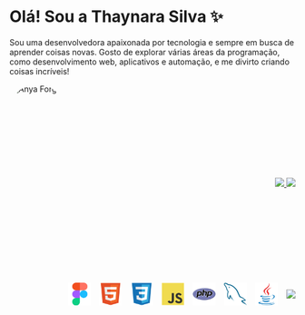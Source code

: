 # Olá! Sou a Thaynara Silva ✨
Sou uma desenvolvedora apaixonada por tecnologia e sempre em busca de aprender coisas novas. Gosto de explorar várias áreas da programação, como desenvolvimento web, aplicativos e automação, e me divirto criando coisas incríveis!

<div style="display: flex; justify-content: space-between; align-items: center; width: 100%; flex-wrap: wrap;">
  <div style="display: flex; gap: 20px; align-items: center;">
    <img alt="Anya Forger" height="350" style="border-radius:50px;" src="https://media1.tenor.com/m/mLzjUIekmM8AAAAd/anime-spy-x-family.gif">
  </div>

##
  <div style="display: flex; flex-direction: column; align-items: center;">
    <a href="https://github.com/ThaynaraaSilva">
      <img height="180em" src="https://github-readme-stats.vercel.app/api?username=ThaynaraaSilva&show_icons=true&theme=tokyonight&include_all_commits=true&count_private=true"/>
      <img height="180em" src="https://github-readme-stats.vercel.app/api/top-langs/?username=ThaynaraaSilva&layout=compact&langs_count=7&theme=tokyonight"/>
    </a>
  </div>
</div>


<div style="display: flex; justify-content: flex-end; gap: 15px; flex-wrap: wrap; align-items: center;">

  <img alt="Figma" height="40" width="40" src="https://raw.githubusercontent.com/devicons/devicon/master/icons/figma/figma-original.svg">
  <img alt="HTML" height="40" width="40" src="https://raw.githubusercontent.com/devicons/devicon/master/icons/html5/html5-original.svg">
  <img alt="CSS" height="40" width="40" src="https://raw.githubusercontent.com/devicons/devicon/master/icons/css3/css3-original.svg">
  <img alt="JavaScript" height="40" width="40" src="https://raw.githubusercontent.com/devicons/devicon/master/icons/javascript/javascript-original.svg">
  <img alt="PHP" height="40" width="40" src="https://raw.githubusercontent.com/devicons/devicon/master/icons/php/php-original.svg">
  <img alt="MySQL" height="40" width="40" src="https://raw.githubusercontent.com/devicons/devicon/master/icons/mysql/mysql-original.svg">
  <img alt="Java" height="40" width="40" src="https://raw.githubusercontent.com/devicons/devicon/master/icons/java/java-original.svg">
   <img src="https://img.shields.io/badge/Spring_Boot-6DB33F?style=for-the-badge&logo=springboot&logoColor=white"/>

</div>




